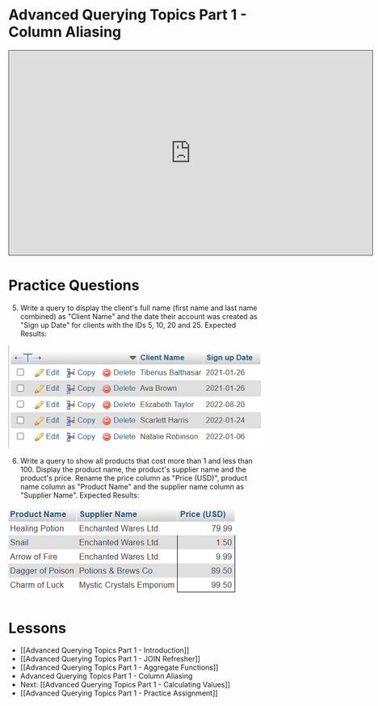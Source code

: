 # Advanced Querying Topics Part 1 - Column Aliasing

<iframe src="https://egator.hosted.panopto.com/Panopto/Pages/Embed.aspx?id=c709d480-ff4b-451f-8638-b12c00689afd&autoplay=false&offerviewer=true&showtitle=true&showbrand=true&captions=false&interactivity=all" height="405" width="720" style="border: 1px solid #464646;" allowfullscreen allow="autoplay" aria-label="Panopto Embedded Video Player"></iframe>

# Practice Questions
5. Write a query to display the client's full name (first name and last name combined) as "Client Name" and the date their account was created as "Sign up Date" for clients with the IDs 5, 10, 20 and 25. Expected Results:
<img src="https://raw.githubusercontent.com/kellerflint/Class-Intro-SQL/hugo/content/Images/AQR6.png">

6. Write a query to show all products that cost more than 1 and less than 100. Display the product name, the product's supplier name and the product's price. Rename the price column as "Price (USD)", product name column as "Product Name" and the supplier name column as "Supplier Name". Expected Results:
<img src="https://raw.githubusercontent.com/kellerflint/Class-Intro-SQL/hugo/content/Images/AQR7.png">

# Lessons
- [[Advanced Querying Topics Part 1 - Introduction]]
- [[Advanced Querying Topics Part 1 - JOIN Refresher]]
- [[Advanced Querying Topics Part 1 - Aggregate Functions]]
- Advanced Querying Topics Part 1 - Column Aliasing
- Next: [[Advanced Querying Topics Part 1 - Calculating Values]]
- [[Advanced Querying Topics Part 1 - Practice Assignment]]